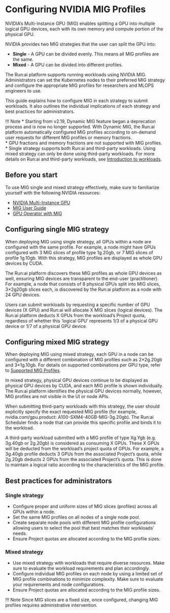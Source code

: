 # Configuring NVIDIA MIG Profiles

NVIDIA’s Multi-Instance GPU (MIG) enables splitting a GPU into multiple logical GPU devices, each with its own memory and compute portion of the physical GPU. 

NVIDIA provides two MIG strategies that the user can split the GPU into:

* __Single__ - A GPU can be divided evenly. This means all MIG profiles are the same. 
* __Mixed__ - A GPU can be divided into different profiles. 

The Run:ai platform supports running workloads using NVIDIA MIG. Administrators can set the Kubernetes nodes to their preferred MIG strategy and configure the appropriate MIG profiles for researchers and MLOPS engineers to use. 

This guide explains how to configure MIG in each strategy to submit workloads. It also outlines the individual implications of each strategy and best practices for administrators.

!!! Note
    * Starting from v2.19, Dynamic MIG feature began a deprecation process and is now no longer supported. With Dynamic MIG, the Run:ai platform automatically configured MIG profiles according to on-demand user requests for different MIG profiles or memory fractions.  
    * GPU fractions and memory fractions are not supported with MIG profiles.
    * Single strategy supports both Run:ai and third-party workloads. Using mixed strategy can only be done using third-party workloads. For more details on Run:ai and third-party workloads, see [Introduction to workloads](../../workloads-in-runiai/introduction-to-workloads.md).

## Before you start

To use MIG single and mixed strategy effectively, make sure to familiarize yourself with the following NVIDIA resources:

* [NVIDIA Multi-Instance GPU](https://www.nvidia.com/en-eu/technologies/multi-instance-gpu/)
* [MIG User Guide](https://docs.nvidia.com/datacenter/tesla/mig-user-guide/index.html) 
* [GPU Operator with MIG](https://docs.nvidia.com/datacenter/cloud-native/gpu-operator/latest/gpu-operator-mig.html) 

## Configuring single MIG strategy

When deploying MIG using single strategy, all GPUs within a node are configured with the same profile. For example, a node might have GPUs configured with 3 MIG slices of profile type 1g.20gb, or 7 MIG slices of profile 1g.10gb. With this strategy, MIG profiles are displayed as whole GPU devices by CUDA. 

The Run:ai platform discovers these MIG profiles as whole GPU devices as well, ensuring MIG devices are transparent to the end-user (practitioner). For example, a node that consists of 8 physical GPUs split into MIG slices, 3×2g20gb slices each, is discovered by the Run:ai platform as a node with 24 GPU devices.

Users can submit workloads by requesting a specific number of GPU devices (X GPU) and Run:ai will allocate X MIG slices (logical devices). The Run:ai platform deducts X GPUs from the workload’s Project quota, regardless of whether this ‘logical GPU’ represents 1/3 of a physical GPU device or 1/7 of a physical GPU device.

## Configuring mixed MIG strategy

When deploying MIG using mixed strategy, each GPU in a node can be configured with a different combination of MIG profiles such as 2×2g.20gb and 3×1g.10gb. For details on supported combinations per GPU type, refer to [Supported MIG Profiles](https://docs.nvidia.com/datacenter/tesla/mig-user-guide/index.html#supported-mig-profiles).

In mixed strategy, physical GPU devices continue to be displayed as physical GPU devices by CUDA, and each MIG profile is shown individually. The Run:ai platform identifies the physical GPU devices normally, however, MIG profiles are not visible in the UI or node APIs. 

When submitting third-party workloads with this strategy, the user should explicitly specify the exact requested MIG profile (for example, nvidia.com/gpu.product: A100-SXM4-40GB-MIG-3g.20gb). The Run:ai Scheduler finds a node that can provide this specific profile and binds it to the workload. 

A third-party workload submitted with a MIG profile of type Xg.Ygb (e.g. 3g.40gb or 2g.20gb) is considered as consuming X GPUs. These X GPUs will be deducted from the workload’s project quota of GPUs. For example, a 3g.40gb profile deducts 3 GPUs from the associated Project’s quota, while 2g.20gb deducts 2 GPUs from the associated Project’s quota. This is done to maintain a logical ratio according to the characteristics of the MIG profile. 

## Best practices for administrators

### Single strategy

* Configure proper and uniform sizes of MIG slices (profiles) across all GPUs within a node.
* Set the same MIG profiles on all nodes of a single node pool. 
* Create separate node pools with different MIG profile configurations allowing users to select the pool that best matches their workloads’ needs. 
* Ensure Project quotas are allocated according to the MIG profile sizes.

### Mixed strategy
* Use mixed strategy with workloads that require diverse resources. Make sure to evaluate the workload requirements and plan accordingly.
* Configure individual MIG profiles on each node by using a limited set of MIG profile combinations to minimize complexity. Make sure to evaluate your requirements and node configurations. 
* Ensure Project quotas are allocated according to the MIG profile sizes.

!!! Note
    Since MIG slices are a fixed size, once configured, changing MIG profiles requires administrative intervention.

